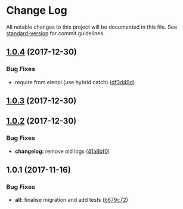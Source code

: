 # Change Log

All notable changes to this project will be documented in this file. See [standard-version](https://github.com/conventional-changelog/standard-version) for commit guidelines.

<a name="1.0.4"></a>
## [1.0.4](https://github.com/nomocas/elenpi-simple-function-call-parser/compare/v1.0.3...v1.0.4) (2017-12-30)


### Bug Fixes

* require from elenpi (use hybrid catch) ([df3d49d](https://github.com/nomocas/elenpi-simple-function-call-parser/commit/df3d49d))



<a name="1.0.3"></a>
## [1.0.3](https://github.com/nomocas/elenpi-simple-function-call-parser/compare/v1.0.2...v1.0.3) (2017-12-30)



<a name="1.0.2"></a>
## [1.0.2](https://github.com/nomocas/elenpi-simple-function-call-parser/compare/v1.0.1...v1.0.2) (2017-12-30)


### Bug Fixes

* **changelog:** remove old logs ([41a8bf0](https://github.com/nomocas/elenpi-simple-function-call-parser/commit/41a8bf0))



<a name="1.0.1"></a>
## 1.0.1 (2017-11-16)


### Bug Fixes

* **all:** finalise migration and add tests ([b679c72](https://github.com/nomocas/elenpi-simple-function-call-parser/commit/b679c72))
